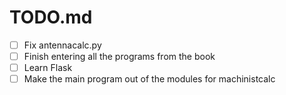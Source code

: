 # TODO.md

- [ ] Fix antennacalc.py
- [ ] Finish entering all the programs from the book
- [ ] Learn Flask
- [ ] Make the main program out of the modules for machinistcalc
